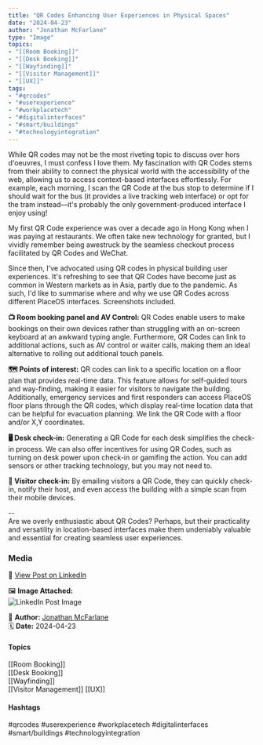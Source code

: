 ```yaml
---
title: "QR Codes Enhancing User Experiences in Physical Spaces"  
date: "2024-04-23"  
author: "Jonathan McFarlane"  
type: "Image"  
topics:  
- "[[Room Booking]]"  
- "[[Desk Booking]]"  
- "[[Wayfinding]]"  
- "[[Visitor Management]]"  
- "[[UX]]"
tags:  
- "#qrcodes"  
- "#userexperience"  
- "#workplacetech"  
- "#digitalinterfaces"  
- "#smart/buildings"  
- "#technologyintegration"  
---
```

While QR codes may not be the most riveting topic to discuss over hors d'oeuvres, I must confess I love them. My fascination with QR Codes stems from their ability to connect the physical world with the accessibility of the web, allowing us to access context-based interfaces effortlessly. For example, each morning, I scan the QR Code at the bus stop to determine if I should wait for the bus (it provides a live tracking web interface) or opt for the tram instead—it's probably the only government-produced interface I enjoy using!

My first QR Code experience was over a decade ago in Hong Kong when I was paying at restaurants. We often take new technology for granted, but I vividly remember being awestruck by the seamless checkout process facilitated by QR Codes and WeChat.

Since then, I've advocated using QR codes in physical building user experiences. It's refreshing to see that QR Codes have become just as common in Western markets as in Asia, partly due to the pandemic. As such, I'd like to summarise where and why we use QR Codes across different PlaceOS interfaces. Screenshots included.

**📺 Room booking panel and AV Control:** QR Codes enable users to make bookings on their own devices rather than struggling with an on-screen keyboard at an awkward typing angle. Furthermore, QR Codes can link to additional actions, such as AV control or waiter calls, making them an ideal alternative to rolling out additional touch panels.

**🗺 Points of interest:** QR codes can link to a specific location on a floor plan that provides real-time data. This feature allows for self-guided tours and way-finding, making it easier for visitors to navigate the building. Additionally, emergency services and first responders can access PlaceOS floor plans through the QR codes, which display real-time location data that can be helpful for evacuation planning. We link the QR Code with a floor and/or X,Y coordinates.

**🖥 Desk check-in:** Generating a QR Code for each desk simplifies the check-in process. We can also offer incentives for using QR Codes, such as turning on desk power upon check-in or gamifing the action. You can add sensors or other tracking technology, but you may not need to.

**👯 Visitor check-in:** By emailing visitors a QR Code, they can quickly check-in, notify their host, and even access the building with a simple scan from their mobile devices.

--  
Are we overly enthusiastic about QR Codes? Perhaps, but their practicality and versatility in location-based interfaces make them undeniably valuable and essential for creating seamless user experiences.

### Media

🔗 [View Post on LinkedIn](https://www.linkedin.com/feed/update/urn:li:activity:7188401106606030848)  
  
🖼 **Image Attached:**  
![LinkedIn Post Image](https://media.licdn.com/dms/image/v2/D5622AQEIlOozbvDr8g/feedshare-shrink_800/feedshare-shrink_800/0/1713840318202?e=1744848000&v=beta&t=MsGrBWfwHYTR4xLyYMnU43aUJkFC7uAFTdvuIzdN0Bg)  
  
👤 **Author:** [Jonathan McFarlane](https://www.linkedin.com/company/placeos/)  
🗓️ **Date:** 2024-04-23

#### Topics

[[Room Booking]]  
[[Desk Booking]]  
[[Wayfinding]]  
[[Visitor Management]] 
[[UX]]
#### Hashtags

#qrcodes #userexperience #workplacetech #digitalinterfaces #smart/buildings #technologyintegration